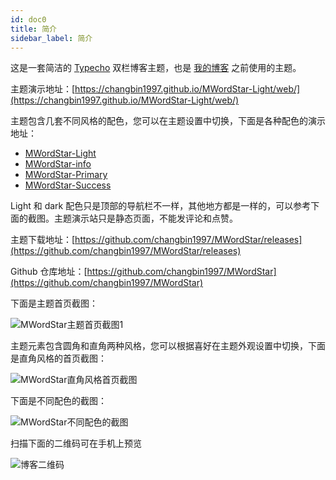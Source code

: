 ```yaml
---
id: doc0
title: 简介
sidebar_label: 简介
---
```


这是一套简洁的 [Typecho](https://typecho.org/) 双栏博客主题，也是 [我的博客](https://www.misterma.com/) 之前使用的主题。

主题演示地址：[https://changbin1997.github.io/MWordStar-Light/web/](https://changbin1997.github.io/MWordStar-Light/web/)

主题包含几套不同风格的配色，您可以在主题设置中切换，下面是各种配色的演示地址：

* [MWordStar-Light](https://changbin1997.github.io/MWordStar-Light/web/)
* [MWordStar-info](https://changbin1997.github.io/MWordStar-info/web/)
* [MWordStar-Primary](https://changbin1997.github.io/MWordStar-Primary/web/)
* [MWordStar-Success](https://changbin1997.github.io/MWordStar-Success/web/)

Light 和 dark 配色只是顶部的导航栏不一样，其他地方都是一样的，可以参考下面的截图。主题演示站只是静态页面，不能发评论和点赞。

主题下载地址：[https://github.com/changbin1997/MWordStar/releases](https://github.com/changbin1997/MWordStar/releases)

Github 仓库地址：[https://github.com/changbin1997/MWordStar](https://github.com/changbin1997/MWordStar)

下面是主题首页截图：

![MWordStar主题首页截图1](assets/16043686604695.png)

主题元素包含圆角和直角两种风格，您可以根据喜好在主题外观设置中切换，下面是直角风格的首页截图：

![MWordStar直角风格首页截图](assets/16043686924621.jpg)

下面是不同配色的截图：

![MWordStar不同配色的截图](assets/16043687256363.jpg)

扫描下面的二维码可在手机上预览

![博客二维码](https://i.loli.net/2020/02/11/tBgUvqE1CcNHFLe.png)